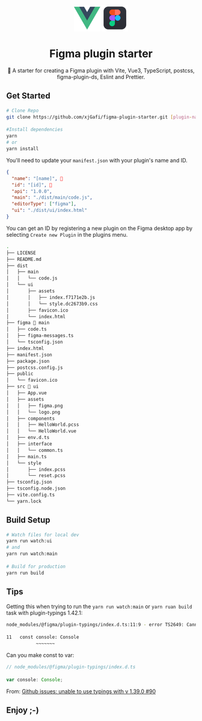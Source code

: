 <div align="center">

  <img src="./src/assets/logo.png" width="70">
  <img src="./src/assets/figma.png" width="70">

# Figma plugin starter

🌈 A starter for creating a Figma plugin with Vite, Vue3, TypeScript, postcss, figma-plugin-ds,
Eslint and Prettier.

</div>

## Get Started

```bash
# Clone Repo
git clone https://github.com/xjGafi/figma-plugin-starter.git [plugin-name]

#Install dependencies
yarn
# or
yarn install
```

You'll need to update your `manifest.json` with your plugin's name and ID.

```json
{
  "name": "[name]", 🔫
  "id": "[id]", 🔫
  "api": "1.0.0",
  "main": "./dist/main/code.js",
  "editorType": ["figma"],
  "ui": "./dist/ui/index.html"
}
```

You can get an ID by registering a new plugin on the Figma desktop app by selecting
`Create new Plugin` in the plugins menu.

```bash
.
├── LICENSE
├── README.md
├── dist
│   ├── main
│   │   └── code.js
│   └── ui
│       ├── assets
│       │   ├── index.f7171e2b.js
│       │   └── style.dc2673b9.css
│       ├── favicon.ico
│       └── index.html
├── figma 🔫 main
│   ├── code.ts
│   ├── figma-messages.ts
│   └── tsconfig.json
├── index.html
├── manifest.json
├── package.json
├── postcss.config.js
├── public
│   └── favicon.ico
├── src 🔫 ui
│   ├── App.vue
│   ├── assets
│   │   ├── figma.png
│   │   └── logo.png
│   ├── components
│   │   ├── HelloWorld.pcss
│   │   └── HelloWorld.vue
│   ├── env.d.ts
│   ├── interface
│   │   └── common.ts
│   ├── main.ts
│   └── style
│       ├── index.pcss
│       └── reset.pcss
├── tsconfig.json
├── tsconfig.node.json
├── vite.config.ts
└── yarn.lock
```

## Build Setup

```bash
# Watch files for local dev
yarn run watch:ui
# and
yarn run watch:main

# Build for production
yarn run build
```

## Tips

Getting this when trying to run the `yarn run watch:main` or `yarn ruan build` task with
plugin-typings 1.42.1:

```bash
node_modules/@figma/plugin-typings/index.d.ts:11:9 - error TS2649: Cannot augment module 'console' with value exports because it resolves to a non-module entity.

11   const console: Console
           ~~~~~~~
```

Can you make const to var:

```ts
// node_modules/@figma/plugin-typings/index.d.ts

var console: Console;
```

From:
[Github issues: unable to use typings with v 1.39.0 #90](https://github.com/figma/plugin-typings/issues/90)

## Enjoy ;-)

